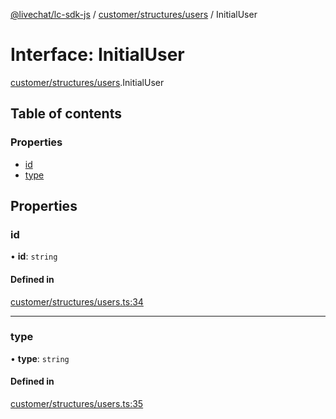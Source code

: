 [@livechat/lc-sdk-js](../README.md) / [customer/structures/users](../modules/customer_structures_users.md) / InitialUser

# Interface: InitialUser

[customer/structures/users](../modules/customer_structures_users.md).InitialUser

## Table of contents

### Properties

- [id](customer_structures_users.InitialUser.md#id)
- [type](customer_structures_users.InitialUser.md#type)

## Properties

### id

• **id**: `string`

#### Defined in

[customer/structures/users.ts:34](https://github.com/livechat/lc-sdk-js/blob/d267eeb/src/customer/structures/users.ts#L34)

___

### type

• **type**: `string`

#### Defined in

[customer/structures/users.ts:35](https://github.com/livechat/lc-sdk-js/blob/d267eeb/src/customer/structures/users.ts#L35)
